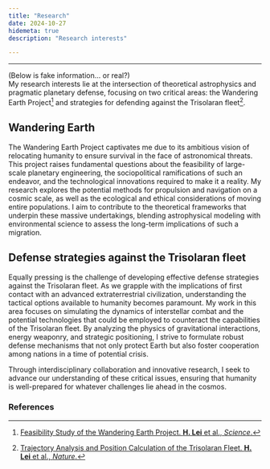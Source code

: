 ```yaml
---
title: "Research"
date: 2024-10-27
hidemeta: true
description: "Research interests"

---
```

---
(Below is fake information... or real?)  
My research interests lie at the intersection of theoretical astrophysics and pragmatic planetary defense, focusing on two critical areas: the Wandering Earth Project[^1] and strategies for defending against the Trisolaran fleet[^2].

## Wandering Earth

The Wandering Earth Project captivates me due to its ambitious vision of relocating humanity to ensure survival in the face of astronomical threats. This project raises fundamental questions about the feasibility of large-scale planetary engineering, the sociopolitical ramifications of such an endeavor, and the technological innovations required to make it a reality. My research explores the potential methods for propulsion and navigation on a cosmic scale, as well as the ecological and ethical considerations of moving entire populations. I aim to contribute to the theoretical frameworks that underpin these massive undertakings, blending astrophysical modeling with environmental science to assess the long-term implications of such a migration.

## Defense strategies against the Trisolaran fleet


Equally pressing is the challenge of developing effective defense strategies against the Trisolaran fleet. As we grapple with the implications of first contact with an advanced extraterrestrial civilization, understanding the tactical options available to humanity becomes paramount. My work in this area focuses on simulating the dynamics of interstellar combat and the potential technologies that could be employed to counteract the capabilities of the Trisolaran fleet. By analyzing the physics of gravitational interactions, energy weaponry, and strategic positioning, I strive to formulate robust defense mechanisms that not only protect Earth but also foster cooperation among nations in a time of potential crisis.

Through interdisciplinary collaboration and innovative research, I seek to advance our understanding of these critical issues, ensuring that humanity is well-prepared for whatever challenges lie ahead in the cosmos.


### References
[^1]: [Feasibility Study of the Wandering Earth Project. **H. Lei** et al., *Science*.](https://en.wikipedia.org/wiki/The_Wandering_Earth_(novella))
[^2]: [Trajectory Analysis and Position Calculation of the Trisolaran Fleet. **H. Lei** et al., *Nature*.](https://en.wikipedia.org/wiki/The_Three-Body_Problem_(novel))
